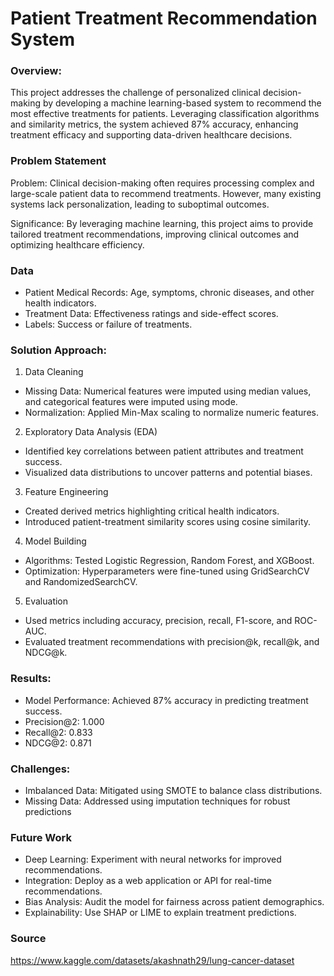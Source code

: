 # Patient Treatment Recommendation System

### Overview: 

This project addresses the challenge of personalized clinical decision-making by developing a machine learning-based system to recommend the most effective treatments for patients. Leveraging classification algorithms and similarity metrics, the system achieved 87% accuracy, enhancing treatment efficacy and supporting data-driven healthcare decisions.

### Problem Statement

Problem: Clinical decision-making often requires processing complex and large-scale patient data to recommend treatments. However, many existing systems lack personalization, leading to suboptimal outcomes.

Significance: By leveraging machine learning, this project aims to provide tailored treatment recommendations, improving clinical outcomes and optimizing healthcare efficiency.

### Data

- Patient Medical Records: Age, symptoms, chronic diseases, and other health indicators.
- Treatment Data: Effectiveness ratings and side-effect scores.
- Labels: Success or failure of treatments.

### Solution Approach:

1. Data Cleaning
- Missing Data: Numerical features were imputed using median values, and categorical features were imputed using mode.
- Normalization: Applied Min-Max scaling to normalize numeric features.

2. Exploratory Data Analysis (EDA)
- Identified key correlations between patient attributes and treatment success.
- Visualized data distributions to uncover patterns and potential biases.

3. Feature Engineering
- Created derived metrics highlighting critical health indicators.
- Introduced patient-treatment similarity scores using cosine similarity.

4. Model Building
- Algorithms: Tested Logistic Regression, Random Forest, and XGBoost.
- Optimization: Hyperparameters were fine-tuned using GridSearchCV and RandomizedSearchCV.

5. Evaluation
- Used metrics including accuracy, precision, recall, F1-score, and ROC-AUC.
- Evaluated treatment recommendations with precision@k, recall@k, and NDCG@k.

### Results: 

- Model Performance: Achieved 87% accuracy in predicting treatment success.
- Precision@2: 1.000
- Recall@2: 0.833
- NDCG@2: 0.871

### Challenges: 

- Imbalanced Data: Mitigated using SMOTE to balance class distributions.
- Missing Data: Addressed using imputation techniques for robust predictions

### Future Work

- Deep Learning: Experiment with neural networks for improved recommendations.
- Integration: Deploy as a web application or API for real-time recommendations.
- Bias Analysis: Audit the model for fairness across patient demographics.
- Explainability: Use SHAP or LIME to explain treatment predictions.

 ### Source

 https://www.kaggle.com/datasets/akashnath29/lung-cancer-dataset 
